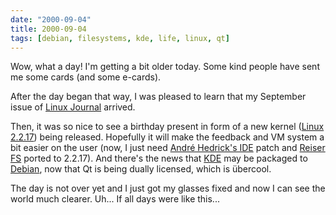 ```yaml
---
date: "2000-09-04"
title: 2000-09-04
tags: [debian, filesystems, kde, life, linux, qt]
---
```

Wow, what a day! I'm getting a bit older today. Some kind people
have sent me some cards (and some e-cards).

After the day began that way, I was pleased to learn that my
September issue of [Linux Journal](http://www.linuxjournal.com)
arrived.

Then, it was so nice to see a birthday present in form of a new
kernel ([Linux 2.2.17](http://www.linux.com)) being released.
Hopefully it will make the feedback and VM system a bit easier on
the user (now, I just need
[André Hedrick's IDE](http://www.linux-ide.org) patch and
[Reiser FS](http://devlinux.net/namesys/) ported to 2.2.17). And
there's the news that [KDE](http://www.kde.org) may be packaged to
[Debian](http://www.debian.org), now that Qt is being dually
licensed, which is übercool.

The day is not over yet and I just got my glasses fixed and now I
can see the world much clearer. Uh... If all days were like
this...
